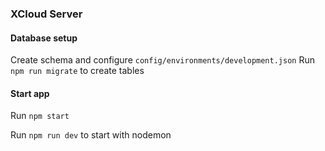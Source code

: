 ### XCloud Server

#### Database setup
Create schema and configure `config/environments/development.json`
Run `npm run migrate` to create tables

#### Start app
Run `npm start` 

Run `npm run dev` to start with nodemon